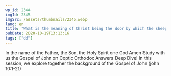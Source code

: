 ```yaml
---
wp_id: 2344
imgId: 2345
imgSrc: /assets/thumbnails/2345.webp
lang: en
title: "What is the meaning of Christ being the door by which the sheep enter? by Fr. Gabrial Wissa"
pubDate: 2020-10-19T13:13:16
tags: ["dd"]
---
```


<!-- page: 6 -->

<p>In the name of the Father, the Son, the Holy Spirit one God Amen Study with us the Gospel of John on Coptic Orthodox Answers Deep Dive! In this session, we explore together the background of the Gospel of John (john 10:1-21)</p>
